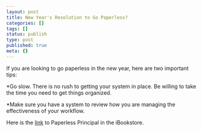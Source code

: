 ```yaml
---
layout: post
title: New Year's Resolution to Go Paperless?
categories: []
tags: []
status: publish
type: post
published: true
meta: {}
---
```


If you are looking to go paperless in the new year, here are two important tips:


*Go slow. There is no rush to getting your system in place. Be willing to take the time you need to get things organized.


*Make sure you have a system to review how you are managing the effectiveness of your workflow.


Here is the 
[link](http://itunes.apple.com/us/book/paperless-principal/id558201943?mt=11) to Paperless Principal in the iBookstore.
